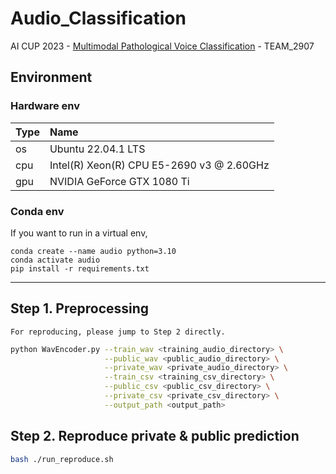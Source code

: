 # Audio_Classification
AI CUP 2023 - [Multimodal Pathological Voice Classification](https://tbrain.trendmicro.com.tw/Competitions/Details/27) - TEAM_2907

## Environment
### Hardware env
| Type | Name                                      |
| ---- |:----------------------------------------- |
| os   | Ubuntu 22.04.1 LTS                        |
| cpu  | Intel(R) Xeon(R) CPU E5-2690 v3 @ 2.60GHz |
| gpu  | NVIDIA GeForce GTX 1080 Ti                |
### Conda env
If you want to run in a virtual env,
```shell
conda create --name audio python=3.10
conda activate audio
pip install -r requirements.txt
```
---
## Step 1. Preprocessing 
`For reproducing, please jump to Step 2 directly.`
```bash
python WavEncoder.py --train_wav <training_audio_directory> \
                     --public_wav <public_audio_directory> \
                     --private_wav <private_audio_directory> \
                     --train_csv <training_csv_directory> \
                     --public_csv <public_csv_directory> \
                     --private_csv <private_csv_directory> \
                     --output_path <output_path>
```

## Step 2. Reproduce private & public prediction
```bash
bash ./run_reproduce.sh
```
